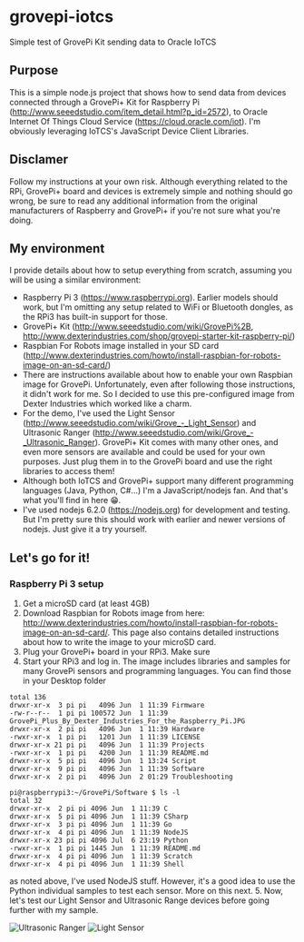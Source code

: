 # grovepi-iotcs
Simple test of GrovePi Kit sending data to Oracle IoTCS
## Purpose
This is a simple node.js project that shows how to send data from devices connected through a GrovePi+ Kit for Raspberry Pi (http://www.seeedstudio.com/item_detail.html?p_id=2572), to Oracle Internet Of Things Cloud Service (https://cloud.oracle.com/iot). I'm obviously leveraging IoTCS's JavaScript Device Client Libraries.
## Disclamer
Follow my instructions at your own risk. Although everything related to the RPi, GrovePi+ board and devices is extremely simple and nothing should go wrong, be sure to read any additional information from the original manufacturers of Raspberry and GrovePi+ if you're not sure what you're doing.
## My environment
I provide details about how to setup everything from scratch, assuming you will be using a similar environment:

* Raspberry Pi 3 (https://www.raspberrypi.org). Earlier models should work, but I'm omitting any setup related to WiFi or Bluetooth dongles, as the RPi3 has built-in support for those.
* GrovePi+ Kit (http://www.seeedstudio.com/wiki/GrovePi%2B, http://www.dexterindustries.com/shop/grovepi-starter-kit-raspberry-pi/)
* Raspbian For Robots image installed in your SD card (http://www.dexterindustries.com/howto/install-raspbian-for-robots-image-on-an-sd-card/)
 * There are instructions available about how to enable your own Raspbian image for GrovePi. Unfortunately, even after following those instructions, it didn't work for me. So I decided to use this pre-configured image from Dexter Industries which worked like a charm.
* For the demo, I've used the Light Sensor (http://www.seeedstudio.com/wiki/Grove_-_Light_Sensor) and Ultrasonic Ranger (http://www.seeedstudio.com/wiki/Grove_-_Ultrasonic_Ranger). GrovePi+ Kit comes with many other ones, and even more sensors are available and could be used for your own purposes. Just plug them in to the GrovePi board and use the right libraries to access them!
* Although both IoTCS and GrovePi+ support many different programming languages (Java, Python, C#...) I'm a JavaScript/nodejs fan. And that's what you'll find in here :grin:.
 * I've used nodejs 6.2.0 (https://nodejs.org) for development and testing. But I'm pretty sure this should work with earlier and newer versions of nodejs. Just give it a try yourself.

## Let's go for it!
### Raspberry Pi 3 setup

1. Get a microSD card (at least 4GB)
2. Download Raspbian for Robots image from here: http://www.dexterindustries.com/howto/install-raspbian-for-robots-image-on-an-sd-card/. This page also contains detailed instructions about how to write the image to your microSD card.
3. Plug your GrovePi+ board in your RPi3. Make sure  
4. Start your RPi3 and log in. The image includes libraries and samples for many GrovePi sensors and programming languages. You can find those in your Desktop folder
```
total 136
drwxr-xr-x  3 pi pi   4096 Jun  1 11:39 Firmware
-rw-r--r--  1 pi pi 100572 Jun  1 11:39 GrovePi_Plus_By_Dexter_Industries_For_the_Raspberry_Pi.JPG
drwxr-xr-x  2 pi pi   4096 Jun  1 11:39 Hardware
-rwxr-xr-x  1 pi pi   1201 Jun  1 11:39 LICENSE
drwxr-xr-x 21 pi pi   4096 Jun  1 11:39 Projects
-rwxr-xr-x  1 pi pi   4200 Jun  1 11:39 README.md
drwxr-xr-x  5 pi pi   4096 Jun  1 13:24 Script
drwxr-xr-x  9 pi pi   4096 Jun  1 11:39 Software
drwxr-xr-x  2 pi pi   4096 Jun  2 01:29 Troubleshooting
```
```
pi@raspberrypi3:~/GrovePi/Software $ ls -l
total 32
drwxr-xr-x  2 pi pi 4096 Jun  1 11:39 C
drwxr-xr-x  5 pi pi 4096 Jun  1 11:39 CSharp
drwxr-xr-x  3 pi pi 4096 Jun  1 11:39 Go
drwxr-xr-x  4 pi pi 4096 Jun  1 11:39 NodeJS
drwxr-xr-x 23 pi pi 4096 Jul  6 23:19 Python
-rwxr-xr-x  1 pi pi 1445 Jun  1 11:39 README.md
drwxr-xr-x  4 pi pi 4096 Jun  1 11:39 Scratch
drwxr-xr-x  4 pi pi 4096 Jun  1 11:39 Shell
```
as noted above, I've used NodeJS stuff. However, it's a good idea to use the Python individual samples to test each sensor. More on this next.
5. Now, let's test our Light Sensor and Ultrasonic Range devices before going further with my sample.

![Ultrasonic Ranger](http://www.seeedstudio.com/wiki/images/3/3a/Ultrasonic_Ranger.jpg)
![Light Sensor](http://www.seeedstudio.com/wiki/images/1/1c/Twig-Light.jpg)
